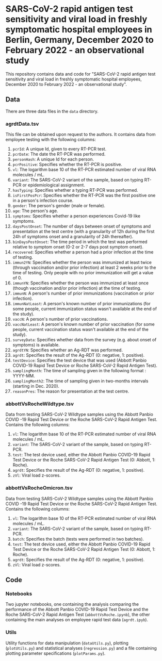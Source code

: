 # SARS-CoV-2 rapid antigen test sensitivity and viral load in freshly symptomatic hospital employees in Berlin, Germany, December 2020 to February 2022 - an observational study

This repository contains data and code for "SARS-CoV-2 rapid antigen test sensitivity and viral load in freshly symptomatic hospital employees, December 2020 to February 2022 - an observational study".

## Data

There are three data files in the `data` directory.

### agrdtData.tsv

This file can be obtained upon request to the authors. It contains data from employee testing with the following columns:

1. `pcrId`: A unique Id, given to every RT-PCR test.
2. `pcrDate`: The date the RT-PCR was performed.
3. `personHash`: A unique Id for each person.
4. `pcrPositive`: Specifies whether the RT-PCR is positive.
5. `vl`: The logarithm base 10 of the RT-PCR estimated number of viral RNA
 molecules / mL.
6. `variant`: The SARS-CoV-2 variant of the sample, based on typing RT-PCR
 or epidemiological assignment.
7. `hasTyping`: Specifies whether a typing RT-PCR was performed.
8. `isFirstPosPcr`: Specifies whether the RT-PCR was the first positive one
 in a person's infection course.
9. `gender`: The person's gender (male or female).
10. `age`: The person's age.
11. `symptoms`: Specifies whether a person experiences Covid-19 like symptoms.
12. `daysPostOnset`: The number of days between onset of symptoms and
 presentation at the test centre (with a granularity of 12h during the
  first 24h of symptoms onset and a granularity of 24h thereafter).
13. `binDaysPostOnset`: The time period in which the test was performed
 relative to symptom onset (0-2 or 2-7 days post symptom onset).
14. `recovered`: Specifies whether a person had a prior infection at the
 time of testing.
15. `immun2YN`: Specifies whether the person was immunized at least twice
 (through vaccination and/or prior infection) at least 2 weeks prior to the 
 time of testing. Only people with no prior immunization will get a value of 0.
16. `immunYN`: Specifies whether the person was immunized at least once
 (though vaccination and/or prior infection) at the time of testing.
17. `immunN`: A person's number of prior immunizations (vaccination or prior
 infection).
18. `immunNatLeast`: A person's known number of prior immunizations (for
 some people, current immunization status wasn't available at the end of the
  study).
19. `vaccN`: A person's number of prior vaccinations.
20. `vaccNatLeast`: A person's known number of prior vaccination (for
 some people, current vaccination status wasn't available at the end of the
  study).
21. `surveyData`: Specifies whether data from the survey (e.g. about onset
 of symptoms) is available.
22. `agrdtYN`: Specifies whether an Ag-RDT was performed.
23. `agrdt`: Specifies the result of the Ag-RDT (0: negative, 1: positive).
24. `testDevice`: Specifies the test device that was used (Abbott Panbio
 COVID-19 Rapid Test Device or Roche SARS-CoV-2 Rapid Antigen Test).
25. `samplingMonth`: The time of sampling given in the following format
: YYYY-MM.
26. `samplingMonth2`: The time of sampling given in two-months intervals
 (starting in Dec. 2020).
27. `reasonPres`: The reason for presentation at the test centre.

### abbottVsRocheWildtype.tsv

Data from testing SARS-CoV-2 Wildtype samples using the Abbott Panbio COVID
-19 Rapid Test Device or the Roche SARS-CoV-2 Rapid Antigen Test. Contains
 the following columns:
 
 1. `vl`: The logarithm base 10 of the RT-PCR estimated number of viral RNA
 molecules / mL.
 2. `variant`: The SARS-CoV-2 variant of the sample, based on typing RT-PCR.
 3. `test`: The test device used, either the Abbott Panbio COVID-19 Rapid
  Test Device or the Roche SARS-CoV-2 Rapid Antigen Test (0: Abbott, 1: Roche).
 4. `agrdt`: Specifies the result of the Ag-RDT (0: negative, 1: positive).
 5. `zVl`: Viral load z-scores.
 
 
### abbottVsRocheOmicron.tsv

Data from testing SARS-CoV-2 Wildtype samples using the Abbott Panbio COVID
-19 Rapid Test Device or the Roche SARS-CoV-2 Rapid Antigen Test. Contains
 the following columns:
 
 1. `vl`: The logarithm base 10 of the RT-PCR estimated number of viral RNA
 molecules / mL.
 2. `variant`: The SARS-CoV-2 variant of the sample, based on typing RT-PCR.
 3. `batch`: Specifies the batch (tests were performed in two batches).
 4. `test`: The test device used, either the Abbott Panbio COVID-19 Rapid
  Test Device or the Roche SARS-CoV-2 Rapid Antigen Test (0: Abbott, 1: Roche).
 5. `agrdt`: Specifies the result of the Ag-RDT (0: negative, 1: positive).
 6. `zVl`: Viral load z-scores.
 

## Code
 
### Notebooks

Two jupyter notebooks, one containing the analysis comparing the performance
 of the Abbott Panbio COVID-19 Rapid Test Device and the Roche SARS-CoV-2
  Rapid Antigen Test (`abbottVsRoche.ipynb`), the other containing the main
   analyses on employee rapid test data (`agrdt.ipyb`).
   
### Utils

Utility functions for data manipulation (`dataUtils.py`), plotting
 (`plotUtils.py`) and statistical analyses (`regression.py`) and a file
  containing plotting parameter specifications (`plotParams.py`).
 


